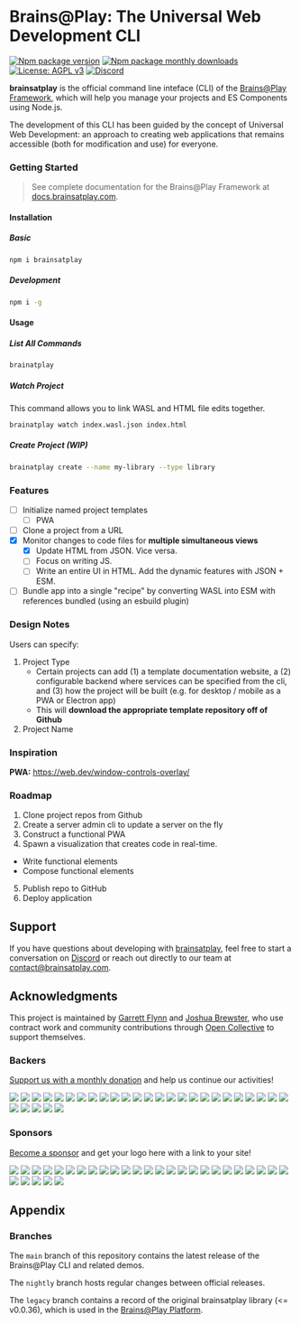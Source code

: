# Brains@Play: The Universal Web Development CLI
[![Npm package version](https://badgen.net/npm/v/brainsatplay)](https://npmjs.com/package/brainsatplay)
[![Npm package monthly downloads](https://badgen.net/npm/dm/brainsatplay)](https://npmjs.com/package/brainsatplay)
[![License: AGPL v3](https://img.shields.io/badge/license-AGPL_v3-blue.svg)](https://www.gnu.org/licenses/agpl-3.0)
[![Discord](https://img.shields.io/badge/community-discord-7289da.svg?sanitize=true)](https://discord.gg/CDxskSh9ZB)


**brainsatplay** is the official command line inteface (CLI) of the [Brains@Play Framework](https://github.com/brainsatplay/brainsatplay), which will help you manage your projects and ES Components using Node.js.

The development of this CLI has been guided by the concept of Universal Web Development: an approach to creating web applications that remains accessible (both for modification and use) for everyone.

### Getting Started
> See complete documentation for the Brains@Play Framework at [docs.brainsatplay.com](https://docs.brainsatplay.com).

#### Installation
##### Basic
``` bash
npm i brainsatplay
```

##### Development
``` bash
npm i -g
```

#### Usage
##### List All Commands
``` bash
brainatplay
```

##### Watch Project
This command allows you to link WASL and HTML file edits together.
``` bash
brainatplay watch index.wasl.json index.html
```

##### Create Project (WIP)
``` bash
brainatplay create --name my-library --type library
```

### Features
- [ ] Initialize named project templates
    - [ ] PWA
- [ ] Clone a project from a URL
- [x] Monitor changes to code files for **multiple simultaneous views**
    - [x] Update HTML from JSON. Vice versa. 
    - [ ] Focus on writing JS.
    - [ ] Write an entire UI in HTML. Add the dynamic features with JSON + ESM.
- [ ] Bundle app into a single "recipe" by converting WASL into ESM with references bundled (using an esbuild plugin)

### Design Notes
Users can specify:
1. Project Type
    - Certain projects can add (1) a template documentation website, a (2) configurable backend where services can be specified from the cli, and (3) how the project will be built (e.g. for desktop / mobile as a PWA or Electron app)
    - This will **download the appropriate template repository off of Github**
2. Project Name

### Inspiration
**PWA:** https://web.dev/window-controls-overlay/

### Roadmap
1. Clone project repos from Github
2. Create a server admin cli to update a server on the fly
3. Construct a functional PWA
4. Spawn a visualization that creates code in real-time.
 - Write functional elements
 - Compose functional elements
5. Publish repo to GitHub
6. Deploy application

## Support
If you have questions about developing with [brainsatplay], feel free to start a conversation on [Discord](https://discord.gg/tQ8P79tw8j) or reach out directly to our team at [contact@brainsatplay.com](mailto:contact@brainsatplay.com).

## Acknowledgments
This project is maintained by [Garrett Flynn](https://github.com/garrettmflynn) and [Joshua Brewster](https://github.com/joshbrew), who use contract work and community contributions through [Open Collective](https://opencollective.com/brainsatplay) to support themselves.

### Backers
[Support us with a monthly donation](https://opencollective.com/brainsatplay#backer) and help us continue our activities!

<a href="https://opencollective.com/brainsatplay/backer/0/website" target="_blank"><img src="https://opencollective.com/brainsatplay/backer/0/avatar.svg"></a>
<a href="https://opencollective.com/brainsatplay/backer/1/website" target="_blank"><img src="https://opencollective.com/brainsatplay/backer/1/avatar.svg"></a>
<a href="https://opencollective.com/brainsatplay/backer/2/website" target="_blank"><img src="https://opencollective.com/brainsatplay/backer/2/avatar.svg"></a>
<a href="https://opencollective.com/brainsatplay/backer/3/website" target="_blank"><img src="https://opencollective.com/brainsatplay/backer/3/avatar.svg"></a>
<a href="https://opencollective.com/brainsatplay/backer/4/website" target="_blank"><img src="https://opencollective.com/brainsatplay/backer/4/avatar.svg"></a>
<a href="https://opencollective.com/brainsatplay/backer/5/website" target="_blank"><img src="https://opencollective.com/brainsatplay/backer/5/avatar.svg"></a>
<a href="https://opencollective.com/brainsatplay/backer/6/website" target="_blank"><img src="https://opencollective.com/brainsatplay/backer/6/avatar.svg"></a>
<a href="https://opencollective.com/brainsatplay/backer/7/website" target="_blank"><img src="https://opencollective.com/brainsatplay/backer/7/avatar.svg"></a>
<a href="https://opencollective.com/brainsatplay/backer/8/website" target="_blank"><img src="https://opencollective.com/brainsatplay/backer/8/avatar.svg"></a>
<a href="https://opencollective.com/brainsatplay/backer/9/website" target="_blank"><img src="https://opencollective.com/brainsatplay/backer/9/avatar.svg"></a>
<a href="https://opencollective.com/brainsatplay/backer/10/website" target="_blank"><img src="https://opencollective.com/brainsatplay/backer/10/avatar.svg"></a>
<a href="https://opencollective.com/brainsatplay/backer/11/website" target="_blank"><img src="https://opencollective.com/brainsatplay/backer/11/avatar.svg"></a>
<a href="https://opencollective.com/brainsatplay/backer/12/website" target="_blank"><img src="https://opencollective.com/brainsatplay/backer/12/avatar.svg"></a>
<a href="https://opencollective.com/brainsatplay/backer/13/website" target="_blank"><img src="https://opencollective.com/brainsatplay/backer/13/avatar.svg"></a>
<a href="https://opencollective.com/brainsatplay/backer/14/website" target="_blank"><img src="https://opencollective.com/brainsatplay/backer/14/avatar.svg"></a>
<a href="https://opencollective.com/brainsatplay/backer/15/website" target="_blank"><img src="https://opencollective.com/brainsatplay/backer/15/avatar.svg"></a>
<a href="https://opencollective.com/brainsatplay/backer/16/website" target="_blank"><img src="https://opencollective.com/brainsatplay/backer/16/avatar.svg"></a>
<a href="https://opencollective.com/brainsatplay/backer/17/website" target="_blank"><img src="https://opencollective.com/brainsatplay/backer/17/avatar.svg"></a>
<a href="https://opencollective.com/brainsatplay/backer/18/website" target="_blank"><img src="https://opencollective.com/brainsatplay/backer/18/avatar.svg"></a>
<a href="https://opencollective.com/brainsatplay/backer/19/website" target="_blank"><img src="https://opencollective.com/brainsatplay/backer/19/avatar.svg"></a>
<a href="https://opencollective.com/brainsatplay/backer/20/website" target="_blank"><img src="https://opencollective.com/brainsatplay/backer/20/avatar.svg"></a>
<a href="https://opencollective.com/brainsatplay/backer/21/website" target="_blank"><img src="https://opencollective.com/brainsatplay/backer/21/avatar.svg"></a>
<a href="https://opencollective.com/brainsatplay/backer/22/website" target="_blank"><img src="https://opencollective.com/brainsatplay/backer/22/avatar.svg"></a>
<a href="https://opencollective.com/brainsatplay/backer/23/website" target="_blank"><img src="https://opencollective.com/brainsatplay/backer/23/avatar.svg"></a>
<a href="https://opencollective.com/brainsatplay/backer/24/website" target="_blank"><img src="https://opencollective.com/brainsatplay/backer/24/avatar.svg"></a>
<a href="https://opencollective.com/brainsatplay/backer/25/website" target="_blank"><img src="https://opencollective.com/brainsatplay/backer/25/avatar.svg"></a>
<a href="https://opencollective.com/brainsatplay/backer/26/website" target="_blank"><img src="https://opencollective.com/brainsatplay/backer/26/avatar.svg"></a>
<a href="https://opencollective.com/brainsatplay/backer/27/website" target="_blank"><img src="https://opencollective.com/brainsatplay/backer/27/avatar.svg"></a>
<a href="https://opencollective.com/brainsatplay/backer/28/website" target="_blank"><img src="https://opencollective.com/brainsatplay/backer/28/avatar.svg"></a>
<a href="https://opencollective.com/brainsatplay/backer/29/website" target="_blank"><img src="https://opencollective.com/brainsatplay/backer/29/avatar.svg"></a>

### Sponsors

[Become a sponsor](https://opencollective.com/brainsatplay#sponsor) and get your logo here with a link to your site!

<a href="https://opencollective.com/brainsatplay/sponsor/0/website" target="_blank"><img src="https://opencollective.com/brainsatplay/sponsor/0/avatar.svg"></a>
<a href="https://opencollective.com/brainsatplay/sponsor/1/website" target="_blank"><img src="https://opencollective.com/brainsatplay/sponsor/1/avatar.svg"></a>
<a href="https://opencollective.com/brainsatplay/sponsor/2/website" target="_blank"><img src="https://opencollective.com/brainsatplay/sponsor/2/avatar.svg"></a>
<a href="https://opencollective.com/brainsatplay/sponsor/3/website" target="_blank"><img src="https://opencollective.com/brainsatplay/sponsor/3/avatar.svg"></a>
<a href="https://opencollective.com/brainsatplay/sponsor/4/website" target="_blank"><img src="https://opencollective.com/brainsatplay/sponsor/4/avatar.svg"></a>
<a href="https://opencollective.com/brainsatplay/sponsor/5/website" target="_blank"><img src="https://opencollective.com/brainsatplay/sponsor/5/avatar.svg"></a>
<a href="https://opencollective.com/brainsatplay/sponsor/6/website" target="_blank"><img src="https://opencollective.com/brainsatplay/sponsor/6/avatar.svg"></a>
<a href="https://opencollective.com/brainsatplay/sponsor/7/website" target="_blank"><img src="https://opencollective.com/brainsatplay/sponsor/7/avatar.svg"></a>
<a href="https://opencollective.com/brainsatplay/sponsor/8/website" target="_blank"><img src="https://opencollective.com/brainsatplay/sponsor/8/avatar.svg"></a>
<a href="https://opencollective.com/brainsatplay/sponsor/9/website" target="_blank"><img src="https://opencollective.com/brainsatplay/sponsor/9/avatar.svg"></a>
<a href="https://opencollective.com/brainsatplay/sponsor/10/website" target="_blank"><img src="https://opencollective.com/brainsatplay/sponsor/10/avatar.svg"></a>
<a href="https://opencollective.com/brainsatplay/sponsor/11/website" target="_blank"><img src="https://opencollective.com/brainsatplay/sponsor/11/avatar.svg"></a>
<a href="https://opencollective.com/brainsatplay/sponsor/12/website" target="_blank"><img src="https://opencollective.com/brainsatplay/sponsor/12/avatar.svg"></a>
<a href="https://opencollective.com/brainsatplay/sponsor/13/website" target="_blank"><img src="https://opencollective.com/brainsatplay/sponsor/13/avatar.svg"></a>
<a href="https://opencollective.com/brainsatplay/sponsor/14/website" target="_blank"><img src="https://opencollective.com/brainsatplay/sponsor/14/avatar.svg"></a>
<a href="https://opencollective.com/brainsatplay/sponsor/15/website" target="_blank"><img src="https://opencollective.com/brainsatplay/sponsor/15/avatar.svg"></a>
<a href="https://opencollective.com/brainsatplay/sponsor/16/website" target="_blank"><img src="https://opencollective.com/brainsatplay/sponsor/16/avatar.svg"></a>
<a href="https://opencollective.com/brainsatplay/sponsor/17/website" target="_blank"><img src="https://opencollective.com/brainsatplay/sponsor/17/avatar.svg"></a>
<a href="https://opencollective.com/brainsatplay/sponsor/18/website" target="_blank"><img src="https://opencollective.com/brainsatplay/sponsor/18/avatar.svg"></a>
<a href="https://opencollective.com/brainsatplay/sponsor/19/website" target="_blank"><img src="https://opencollective.com/brainsatplay/sponsor/19/avatar.svg"></a>
<a href="https://opencollective.com/brainsatplay/sponsor/20/website" target="_blank"><img src="https://opencollective.com/brainsatplay/sponsor/20/avatar.svg"></a>
<a href="https://opencollective.com/brainsatplay/sponsor/21/website" target="_blank"><img src="https://opencollective.com/brainsatplay/sponsor/21/avatar.svg"></a>
<a href="https://opencollective.com/brainsatplay/sponsor/22/website" target="_blank"><img src="https://opencollective.com/brainsatplay/sponsor/22/avatar.svg"></a>
<a href="https://opencollective.com/brainsatplay/sponsor/23/website" target="_blank"><img src="https://opencollective.com/brainsatplay/sponsor/23/avatar.svg"></a>
<a href="https://opencollective.com/brainsatplay/sponsor/24/website" target="_blank"><img src="https://opencollective.com/brainsatplay/sponsor/24/avatar.svg"></a>
<a href="https://opencollective.com/brainsatplay/sponsor/25/website" target="_blank"><img src="https://opencollective.com/brainsatplay/sponsor/25/avatar.svg"></a>
<a href="https://opencollective.com/brainsatplay/sponsor/26/website" target="_blank"><img src="https://opencollective.com/brainsatplay/sponsor/26/avatar.svg"></a>
<a href="https://opencollective.com/brainsatplay/sponsor/27/website" target="_blank"><img src="https://opencollective.com/brainsatplay/sponsor/27/avatar.svg"></a>
<a href="https://opencollective.com/brainsatplay/sponsor/28/website" target="_blank"><img src="https://opencollective.com/brainsatplay/sponsor/28/avatar.svg"></a>
<a href="https://opencollective.com/brainsatplay/sponsor/29/website" target="_blank"><img src="https://opencollective.com/brainsatplay/sponsor/29/avatar.svg"></a>

## Appendix
### Branches
The `main` branch of this repository contains the latest release of the Brains@Play CLI and related demos.

The `nightly` branch hosts regular changes between official releases.

The `legacy` branch contains a record of the original brainsatplay library (<= v0.0.36), which is used in the [Brains@Play Platform](https://github.com/brainsatplay/platform).

[brainsatplay]: ./src/core/README.md
[brainsatplay-status]: https://img.shields.io/npm/v/brainsatplay
